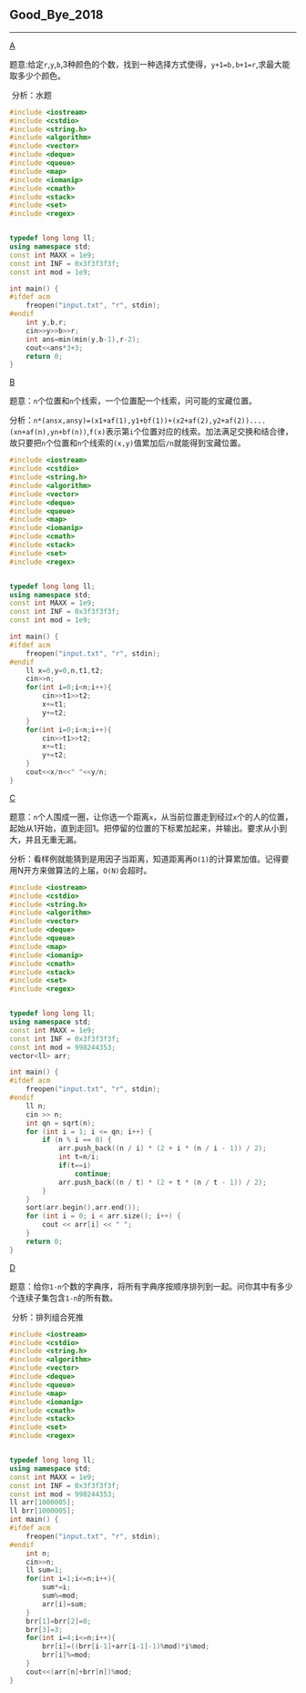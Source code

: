 ## Good_Bye_2018

---

[A](http://codeforces.com/contest/1091/problem/A)

​	题意:给定`r`,`y`,`b`,3种颜色的个数，找到一种选择方式使得，`y+1=b,b+1=r`,求最大能取多少个颜色。

​	分析：水题

```c++
#include <iostream>
#include <cstdio>
#include <string.h>
#include <algorithm>
#include <vector>
#include <deque>
#include <queue>
#include <map>
#include <iomanip>
#include <cmath>
#include <stack>
#include <set>
#include <regex>


typedef long long ll;
using namespace std;
const int MAXX = 1e9;
const int INF = 0x3f3f3f3f;
const int mod = 1e9;

int main() {
#ifdef acm
    freopen("input.txt", "r", stdin);
#endif
    int y,b,r;
    cin>>y>>b>>r;
    int ans=min(min(y,b-1),r-2);
    cout<<ans*3+3;
    return 0;
}
```

[B](http://codeforces.com/contest/1091/problem/B)

​	题意：`n`个位置和`n`个线索，一个位置配一个线索，问可能的宝藏位置。

​	分析：`n*(ansx,ansy)=(x1+af(1),y1+bf(1))+(x2+af(2),y2+af(2))....(xn+af(n),yn+bf(n))`,`f(x)`表示第`i`个位置对应的线索。加法满足交换和结合律，故只要把`n`个位置和`n`个线索的`(x,y)`值累加后`/n`就能得到宝藏位置。

```c++
#include <iostream>
#include <cstdio>
#include <string.h>
#include <algorithm>
#include <vector>
#include <deque>
#include <queue>
#include <map>
#include <iomanip>
#include <cmath>
#include <stack>
#include <set>
#include <regex>


typedef long long ll;
using namespace std;
const int MAXX = 1e9;
const int INF = 0x3f3f3f3f;
const int mod = 1e9;

int main() {
#ifdef acm
    freopen("input.txt", "r", stdin);
#endif
    ll x=0,y=0,n,t1,t2;
    cin>>n;
    for(int i=0;i<n;i++){
        cin>>t1>>t2;
        x+=t1;
        y+=t2;
    }
    for(int i=0;i<n;i++){
        cin>>t1>>t2;
        x+=t1;
        y+=t2;
    }
    cout<<x/n<<" "<<y/n;
}
```

[C](http://codeforces.com/contest/1091/problem/C)

​	题意：`n`个人围成一圈，让你选一个距离`x`，从当前位置走到经过`x`个的人的位置，起始从1开始，直到走回1。把停留的位置的下标累加起来，并输出。要求从小到大，并且无重无漏。

​	分析：看样例就能猜到是用因子当距离，知道距离再`O(1)`的计算累加值。记得要用N开方来做算法的上届，`O(N)`会超时。

```c++
#include <iostream>
#include <cstdio>
#include <string.h>
#include <algorithm>
#include <vector>
#include <deque>
#include <queue>
#include <map>
#include <iomanip>
#include <cmath>
#include <stack>
#include <set>
#include <regex>


typedef long long ll;
using namespace std;
const int MAXX = 1e9;
const int INF = 0x3f3f3f3f;
const int mod = 998244353;
vector<ll> arr;

int main() {
#ifdef acm
    freopen("input.txt", "r", stdin);
#endif
    ll n;
    cin >> n;
    int qn = sqrt(n);
    for (int i = 1; i <= qn; i++) {
        if (n % i == 0) {
            arr.push_back((n / i) * (2 + i * (n / i - 1)) / 2);
            int t=n/i;
            if(t==i)
                continue;
            arr.push_back((n / t) * (2 + t * (n / t - 1)) / 2);
        }
    }
    sort(arr.begin(),arr.end());
    for (int i = 0; i < arr.size(); i++) {
        cout << arr[i] << " ";
    }
    return 0;
}
```

[D](http://codeforces.com/contest/1091/problem/D)

​	题意：给你`1-n`个数的字典序，将所有字典序按顺序排列到一起。问你其中有多少个连续子集包含`1-n`的所有数。

​	分析：排列组合死推

```c++
#include <iostream>
#include <cstdio>
#include <string.h>
#include <algorithm>
#include <vector>
#include <deque>
#include <queue>
#include <map>
#include <iomanip>
#include <cmath>
#include <stack>
#include <set>
#include <regex>


typedef long long ll;
using namespace std;
const int MAXX = 1e9;
const int INF = 0x3f3f3f3f;
const int mod = 998244353;
ll arr[1000005];
ll brr[1000005];
int main() {
#ifdef acm
    freopen("input.txt", "r", stdin);
#endif
    int n;
    cin>>n;
    ll sum=1;
    for(int i=1;i<=n;i++){
        sum*=i;
        sum%=mod;
        arr[i]=sum;
    }
    brr[1]=brr[2]=0;
    brr[3]=3;
    for(int i=4;i<=n;i++){
        brr[i]=((brr[i-1]+arr[i-1]-1)%mod)*i%mod;
        brr[i]%=mod;
    }
    cout<<(arr[n]+brr[n])%mod;
}
```

